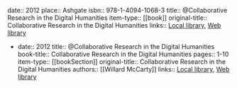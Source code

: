 date:: 2012
place:: Ashgate
isbn:: 978-1-4094-1068-3
title:: @Collaborative Research in the Digital Humanities
item-type:: [[book]]
original-title:: Collaborative Research in the Digital Humanities
links:: [Local library](zotero://select/groups/2386895/items/FZ2EERVG), [Web library](https://www.zotero.org/groups/2386895/items/FZ2EERVG)

- date:: 2012
  title:: @Collaborative Research in the Digital Humanities
  book-title:: Collaborative Research in the Digital Humanities
  pages:: 1-10
  item-type:: [[bookSection]]
  original-title:: Collaborative Research in the Digital Humanities
  authors:: [[Willard McCarty]]
  links:: [Local library](zotero://select/groups/2386895/items/9CR33CHA), [Web library](https://www.zotero.org/groups/2386895/items/9CR33CHA)